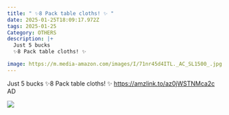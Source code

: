 ```yaml
---
title: " ✨8 Pack table cloths! ✨ "
date: 2025-01-25T18:09:17.972Z
tags: 2025-01-25
Category: OTHERS
description: |+
  Just 5 bucks
  ✨8 Pack table cloths! ✨

image: https://m.media-amazon.com/images/I/71nr45d4ITL._AC_SL1500_.jpg
---
```

Just 5 bucks
✨8 Pack table cloths! ✨ 
https://amzlink.to/az0jWSTNMca2c
AD

<!--StartFragment-->

![](https://m.media-amazon.com/images/I/71nr45d4ITL._AC_SL1500_.jpg)

<!--EndFragment-->